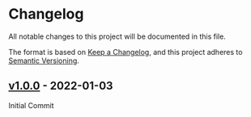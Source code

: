 # Changelog

All notable changes to this project will be documented in this file.

The format is based on [Keep a Changelog](https://keepachangelog.com/en/1.0.0/),
and this project adheres to
[Semantic Versioning](https://semver.org/spec/v2.0.0.html).

## [v1.0.0](https://github.com/cotarr/collab-auth-token-auth/releases/tag/v1.0.0) - 2022-01-03

Initial Commit
